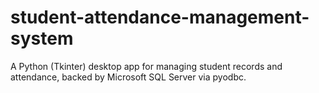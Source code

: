 # student-attendance-management-system
A Python (Tkinter) desktop app for managing student records and attendance, backed by Microsoft SQL Server via pyodbc.
